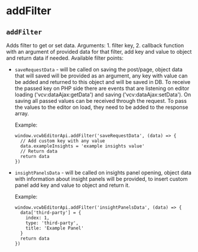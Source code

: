 # addFilter

## `addFilter`

Adds filter to get or set data. Arguments: 1. filter key, 2. callback function with an argument of provided data for that filter, add key and value to object and return data if needed. Available filter points:
  - `saveRequestData` - will be called on saving the post/page, object data that will saved will be provided as an argument, any key with value can be added and returned to this object and will be saved in DB.
      To receive the passed key on PHP side there are events that are listening on editor loading ('vcv:dataAjax:getData') and saving ('vcv:dataAjax:setData'). On saving all passed values can be received through the request. To pass the values to the editor on load, they need to be added to the response array.

    Example:
    ```
    window.vcwbEditorApi.addFilter('saveRequestData', (data) => {
      // Add custom key with any value
      data.exampleInsights = 'example insights value'
      // Return data
      return data
    })
    ```

  - `insightPanelsData` - will be called on insights panel opening, object data with information about insight panels will be provided, to insert custom panel add key and value to object and return it.

    Example:
    ```
    window.vcwbEditorApi.addFilter('insightPanelsData', (data) => {
      data['third-party'] = {
        index: 1,
        type: 'third-party',
        title: 'Example Panel'
      }
      return data
    })
    ```